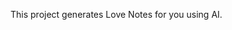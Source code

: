 <!-- # [TwitterBio.com](https://www.twitterbio.com/) -->

This project generates Love Notes for you using AI.